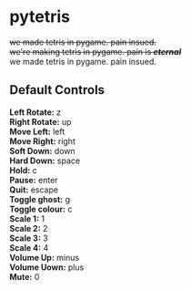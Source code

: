 # pytetris
~~we made tetris in pygame. pain insued.~~\
~~we're making tetris in pygame. pain is ***eternal***~~\
we made tetris in pygame. pain insued.

## Default Controls
**Left Rotate:** z\
**Right Rotate:** up\
**Move Left:** left\
**Move Right:** right\
**Soft Down:** down\
**Hard Down:** space\
**Hold:** c\
**Pause:** enter\
**Quit:** escape\
**Toggle ghost:** g\
**Toggle colour:** c\
**Scale 1:** 1\
**Scale 2:** 2\
**Scale 3:** 3\
**Scale 4:** 4\
**Volume Up:** minus\
**Volume Uown:** plus\
**Mute:** 0
